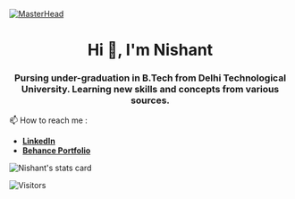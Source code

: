 [![MasterHead](https://visme.co/blog/wp-content/uploads/2019/10/animated-presentation-software-header.gif)]()

<h1 align="center">Hi 👋, I'm Nishant</h1>
<!---
- 👋 Hi, I’m @nishantprj
- 👀 I’m interested in ...
- 🌱 I’m currently learning ...
- 💞️ I’m looking to collaborate on ...
- 📫 How to reach me ...--->

<h3 align="center">Pursing under-graduation in B.Tech from Delhi Technological University. Learning new skills and concepts from various sources.</h3>

📫 How to reach me : 
 - [**LinkedIn**](https://www.linkedin.com/in/nishant-prajapati-profile/) <a href="https://www.linkedin.com/in/nishant-prajapati-profile/" target="_blank"></a>
 - [**Behance Portfolio**](https://www.behance.net/nishantprajapati)

<p align="left"> <img src="https://github-readme-stats.vercel.app/api?username=nishantprj&show_icons=true&count_private=true&theme=algolia" alt="Nishant's stats card"/> </p>

![Visitors](https://api.visitorbadge.io/api/visitors?path=https%3A%2F%2Fgithub.com%2Fnishantprj&countColor=%230195dd&style=flat&labelStyle=upper)
<!---[Visitors](https://api.visitorbadge.io/api/visitors?path=https%3A%2F%2Fgithub.com%2Fnishantprj&countColor=%230195dd)--->
<!---a href="https://github.com/nishantprj/github-readme-stats"><img align="center" src="https://github-readme-stats.vercel.app/api?username=nishantprj&show_icons=true&include_all_commits=true&theme=algolia&hide_border=true" alt="Durgesh's github stats" /></a> | <a href="https://github.com/nishantprj/github-readme-stats"><img align="center" src="https://github-readme-stats.vercel.app/api/top-langs/?username=nishantprj&layout=compact&theme=algolia&hide_border=true" /></a--->
